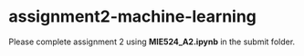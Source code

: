 # assignment2-machine-learning

Please complete assignment 2 using **MIE524_A2.ipynb** in the submit folder.
